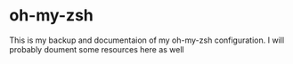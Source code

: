 # oh-my-zsh

This is my backup and documentaion of my oh-my-zsh configuration. I will probably doument some resources here as well
